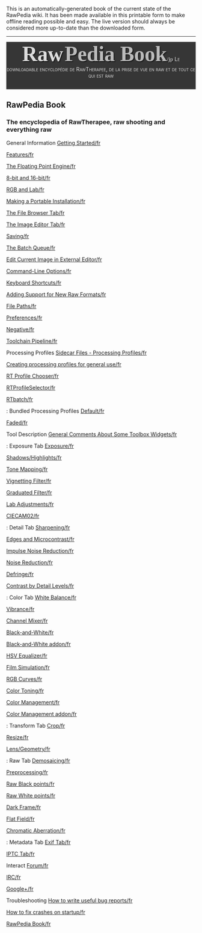 This is an automatically-generated book of the current state of the
RawPedia wiki. It has been made available in this printable form to make
offline reading possible and easy. The live version should always be
considered more up-to-date than the downloaded form.

<hr>
<div style="text-align: center; padding-bottom: 1em; margin-bottom: 1em; background-color: #363636; color: #DDDDDD;">

<span style="font-family: serif; font-size: 4em; font-weight: bold; text-shadow: 2px 2px 2px #161616;">Raw</span>
<span style="font-family: serif; font-size: 4em; font-weight: bold; text-shadow: 2px 2px 2px #161616; color: #BBBBBB">Pedia
Book</span><span style="font-family: serif; font-size: 1em; font-weight: bold; text-shadow: 2px 2px 2px #161616; color: #BBBBBB">/jp</span>
<span style="font-variant: small-caps;">Le downloadable encyclopédie de
RawTherapee, de la prise de vue en raw et de tout ce qui est raw</span>

</div>

## RawPedia Book

### The encyclopedia of RawTherapee, raw shooting and everything raw

General Information
[Getting Started/fr](Getting_Started/fr "wikilink")

[Features/fr](Features/fr "wikilink")

[The Floating Point Engine/fr](The_Floating_Point_Engine/fr "wikilink")

[8-bit and 16-bit/fr](8-bit_and_16-bit/fr "wikilink")

[RGB and Lab/fr](RGB_and_Lab/fr "wikilink")

[Making a Portable
Installation/fr](Making_a_Portable_Installation/fr "wikilink")

[The File Browser Tab/fr](The_File_Browser_Tab/fr "wikilink")

[The Image Editor Tab/fr](The_Image_Editor_Tab/fr "wikilink")

[Saving/fr](Saving/fr "wikilink")

[The Batch Queue/fr](The_Batch_Queue/fr "wikilink")

[Edit Current Image in External
Editor/fr](Edit_Current_Image_in_External_Editor/fr "wikilink")

[Command-Line Options/fr](Command-Line_Options/fr "wikilink")

[Keyboard Shortcuts/fr](Keyboard_Shortcuts/fr "wikilink")

[Adding Support for New Raw
Formats/fr](Adding_Support_for_New_Raw_Formats/fr "wikilink")

[File Paths/fr](File_Paths/fr "wikilink")

[Preferences/fr](Preferences/fr "wikilink")

[Negative/fr](Negative/fr "wikilink")

[Toolchain Pipeline/fr](Toolchain_Pipeline/fr "wikilink")

<!-- -->

Processing Profiles
[Sidecar Files - Processing
Profiles/fr](Sidecar_Files_-_Processing_Profiles/fr "wikilink")

[Creating processing profiles for general
use/fr](Creating_processing_profiles_for_general_use/fr "wikilink")

[RT Profile Chooser/fr](RT_Profile_Chooser/fr "wikilink")

[RTProfileSelector/fr](RTProfileSelector/fr "wikilink")

[RTbatch/fr](RTbatch/fr "wikilink")

<!-- -->

: Bundled Processing Profiles
[Default/fr](Default/fr "wikilink")

[Faded/fr](Faded/fr "wikilink")

<!-- -->

Tool Description
[General Comments About Some Toolbox
Widgets/fr](General_Comments_About_Some_Toolbox_Widgets/fr "wikilink")

: Exposure Tab
[Exposure/fr](Exposure/fr "wikilink")

[Shadows/Highlights/fr](Shadows/Highlights/fr "wikilink")

[Tone Mapping/fr](Tone_Mapping/fr "wikilink")

[Vignetting Filter/fr](Vignetting_Filter/fr "wikilink")

[Graduated Filter/fr](Graduated_Filter/fr "wikilink")

[Lab Adjustments/fr](Lab_Adjustments/fr "wikilink")

[CIECAM02/fr](CIECAM02/fr "wikilink")

: Detail Tab
[Sharpening/fr](Sharpening/fr "wikilink")

[Edges and Microcontrast/fr](Edges_and_Microcontrast/fr "wikilink")

[Impulse Noise Reduction/fr](Impulse_Noise_Reduction/fr "wikilink")

[Noise Reduction/fr](Noise_Reduction/fr "wikilink")

[Defringe/fr](Defringe/fr "wikilink")

[Contrast by Detail Levels/fr](Contrast_by_Detail_Levels/fr "wikilink")

: Color Tab
[White Balance/fr](White_Balance/fr "wikilink")

[Vibrance/fr](Vibrance/fr "wikilink")

[Channel Mixer/fr](Channel_Mixer/fr "wikilink")

[Black-and-White/fr](Black-and-White/fr "wikilink")

[Black-and-White addon/fr](Black-and-White_addon/fr "wikilink")

[HSV Equalizer/fr](HSV_Equalizer/fr "wikilink")

[Film Simulation/fr](Film_Simulation/fr "wikilink")

[RGB Curves/fr](RGB_Curves/fr "wikilink")

[Color Toning/fr](Color_Toning/fr "wikilink")

[Color Management/fr](Color_Management/fr "wikilink")

[Color Management addon/fr](Color_Management_addon/fr "wikilink")

: Transform Tab
[Crop/fr](Crop/fr "wikilink")

[Resize/fr](Resize/fr "wikilink")

[Lens/Geometry/fr](Lens/Geometry/fr "wikilink")

: Raw Tab
[Demosaicing/fr](Demosaicing/fr "wikilink")

[Preprocessing/fr](Preprocessing/fr "wikilink")

[Raw Black points/fr](Raw_Black_points/fr "wikilink")

[Raw White points/fr](Raw_White_points/fr "wikilink")

[Dark Frame/fr](Dark_Frame/fr "wikilink")

[Flat Field/fr](Flat_Field/fr "wikilink")

[Chromatic Aberration/fr](Chromatic_Aberration/fr "wikilink")

: Metadata Tab
[Exif Tab/fr](Exif_Tab/fr "wikilink")

[IPTC Tab/fr](IPTC_Tab/fr "wikilink")

<!-- -->

Interact
[Forum/fr](Forum/fr "wikilink")

[IRC/fr](IRC/fr "wikilink")

[Google+/fr](Google+/fr "wikilink")

<!-- -->

Troubleshooting
[How to write useful bug
reports/fr](How_to_write_useful_bug_reports/fr "wikilink")

[How to fix crashes on
startup/fr](How_to_fix_crashes_on_startup/fr "wikilink")

[RawPedia Book/fr](Category:Books "wikilink")
